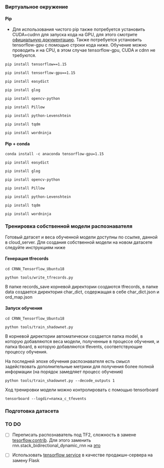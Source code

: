 ### Виртуальное окружение

#### Pip

- Для использования чистого pip также потребуется установить CUDA+cudnn для запуска кода на GPU, для этого смотрите [официальную документацию](https://docs.nvidia.com/cuda/cuda-installation-guide-linux/index.html). Также потребуется установить tensorflow-gpu с помощью строки кода ниже. Обучение можно проводить и на CPU, в этом случае tensorflow-gpu, CUDA и cdnn не требуются.
```
pip install tensorflow==1.15
```
```
pip install tensorflow-gpu==1.15
```
```
pip install easydict
```
```
pip install glog
```
```
pip install opencv-python
```
```
pip install Pillow
```
```
pip install python-Levenshtein
```
```
pip install tqdm
```
```
pip install wordninja
```

#### Pip + conda
```
conda install -c anaconda tensorflow-gpu=1.15
```
```
pip install easydict
```
```
pip install glog
```
```
pip install opencv-python
```
```
pip install Pillow
```
```
pip install python-Levenshtein
```
```
pip install tqdm
```
```
pip install wordninja
```

### Тренировка собственной модели распознавателя

Готовый датасет и веса обученной модели доступны по ссылке, данной в cloud_server. Для создания собственной модели на новом датасете следуйте инструкциям ниже

#### Генерация tfrecords

```
cd CRNN_Tensorflow_Ubuntu18
```

```
python tools/write_tfrecords.py
```
В папке records_save корневой директории создаются tfrecords, в папке data создается директория char_dict, содержащая в себе char_dict.json и ord_map.json

#### Запуск обучения

```
cd CRNN_Tensorflow_Ubuntu18
```

```
python tools/train_shadownet.py
```
В корневой директории автоматически создается папка model, в которую добавляются веса модели, полученные в процессе обучения, и папка tboard, в которую добавляются tfevents, соответствующие процессу обучения. 

На последней эпохе обучения распознавателя есть смысл задействовать дополнительные метрики для получения более полной информации (на порядок замедляет процесс обучения)

```
python tools/train_shadownet.py --decode_outputs 1
```

Ход тренировки модели можно контролировать с помощью tensorboard

```
tensorboard --logdir=папка_с_tfevents
```

### Подготовка датасета


### TO DO

- [ ] Переписать распознаватель под TF2, сложность в замене [tesorflow.contrib](https://github.com/IgorSondors/CRNN_Tensorflow_Ubuntu18/blob/cbaa4d5c789d3fa6d3f442209fc3b872acd07486/crnn_model/crnn_net.py#L10). Для этого заменить  rnn.stack_bidirectional_dynamic_rnn на [это](https://github.com/tensorflow/tensorflow/issues/33683)
- [ ] Использовать [tensorflow service](https://www.tensorflow.org/tfx/serving/serving_advanced) в качестве продакшн-сервера на замену Flask

